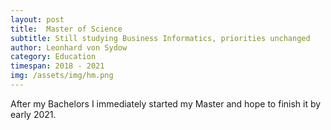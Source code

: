 ```yaml
---
layout: post
title:  Master of Science
subtitle: Still studying Business Informatics, priorities unchanged
author: Leonhard von Sydow
category: Education
timespan: 2018 - 2021
img: /assets/img/hm.png
---
```


After my Bachelors I immediately started my Master and hope to finish it by early 2021.